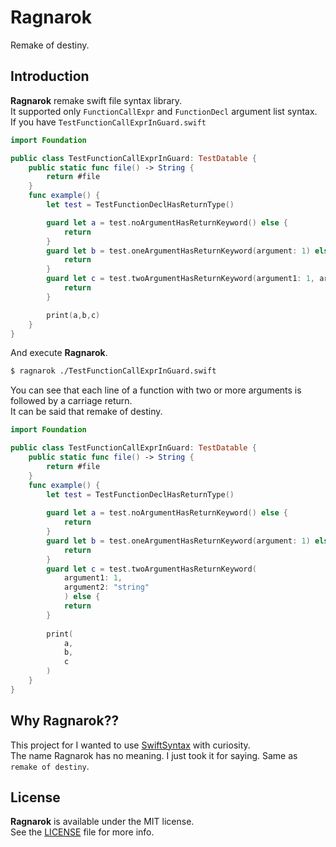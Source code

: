 # Ragnarok
Remake of destiny.

## Introduction
**Ragnarok** remake swift file syntax library.  
It supported only `FunctionCallExpr` and `FunctionDecl` argument list syntax.  
If you have `TestFunctionCallExprInGuard.swift`  

```swift
import Foundation

public class TestFunctionCallExprInGuard: TestDatable {
    public static func file() -> String {
        return #file
    }
    func example() {
        let test = TestFunctionDeclHasReturnType()

        guard let a = test.noArgumentHasReturnKeyword() else {
            return
        }
        guard let b = test.oneArgumentHasReturnKeyword(argument: 1) else {
            return
        }
        guard let c = test.twoArgumentHasReturnKeyword(argument1: 1, argument2: "string") else {
            return
        }

        print(a,b,c)
    }
}
```

And execute **Ragnarok**.  
```bash
$ ragnarok ./TestFunctionCallExprInGuard.swift
```

You can see that each line of a function with two or more arguments is followed by a carriage return.  
It can be said that remake of destiny.  

```swift
import Foundation

public class TestFunctionCallExprInGuard: TestDatable {
    public static func file() -> String {
        return #file
    }
    func example() {
        let test = TestFunctionDeclHasReturnType()
        
        guard let a = test.noArgumentHasReturnKeyword() else {
            return
        }
        guard let b = test.oneArgumentHasReturnKeyword(argument: 1) else {
            return
        }
        guard let c = test.twoArgumentHasReturnKeyword(
            argument1: 1,
            argument2: "string"
            ) else {
            return
        }
        
        print(
            a,
            b,
            c
        )
    }
}
```

## Why Ragnarok??
This project for I wanted to use [SwiftSyntax](https://github.com/apple/swift-syntax) with curiosity.  
The name Ragnarok has no meaning. I just took it for saying. Same as `remake of destiny`.  

## License
**Ragnarok** is available under the MIT license.   
See the [LICENSE](./LICENSE) file for more info.    
